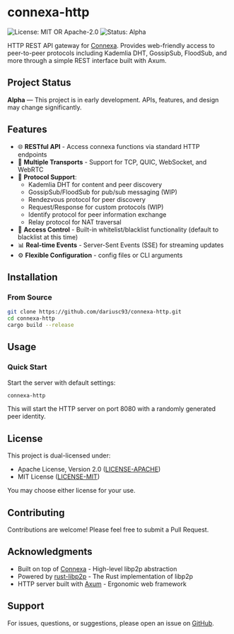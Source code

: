 # connexa-http

![License: MIT OR Apache-2.0](https://img.shields.io/badge/license-MIT%20OR%20Apache--2.0-blue)
![Status: Alpha](https://img.shields.io/badge/status-alpha-orange)

HTTP REST API gateway for [Connexa](https://github.com/dariusc93/connexa). Provides web-friendly access to peer-to-peer
protocols including Kademlia DHT, GossipSub, FloodSub, and more through a simple REST interface built with Axum.

## Project Status

**Alpha** — This project is in early development. APIs, features, and design may change significantly.

## Features

- 🌐 **RESTful API** - Access connexa functions via standard HTTP endpoints
- 🔌 **Multiple Transports** - Support for TCP, QUIC, WebSocket, and WebRTC
- 📡 **Protocol Support**:
    - Kademlia DHT for content and peer discovery
    - GossipSub/FloodSub for pub/sub messaging (WIP)
    - Rendezvous protocol for peer discovery
    - Request/Response for custom protocols (WIP)
    - Identify protocol for peer information exchange
    - Relay protocol for NAT traversal
- 🔐 **Access Control** - Built-in whitelist/blacklist functionality (default to blacklist at this time)
- 📊 **Real-time Events** - Server-Sent Events (SSE) for streaming updates
- ⚙️ **Flexible Configuration** - config files or CLI arguments

## Installation

### From Source

```bash
git clone https://github.com/dariusc93/connexa-http.git
cd connexa-http
cargo build --release
```

## Usage

### Quick Start

Start the server with default settings:

```bash
connexa-http
```

This will start the HTTP server on port 8080 with a randomly generated peer identity.

## License

This project is dual-licensed under:

- Apache License, Version 2.0 ([LICENSE-APACHE](LICENSE-APACHE))
- MIT License ([LICENSE-MIT](LICENSE-MIT))

You may choose either license for your use.

## Contributing

Contributions are welcome! Please feel free to submit a Pull Request.

## Acknowledgments

- Built on top of [Connexa](https://github.com/dariusc93/connexa) - High-level libp2p abstraction
- Powered by [rust-libp2p](https://github.com/libp2p/rust-libp2p) - The Rust implementation of libp2p
- HTTP server built with [Axum](https://github.com/tokio-rs/axum) - Ergonomic web framework

## Support

For issues, questions, or suggestions, please open an issue
on [GitHub](https://github.com/dariusc93/connexa-http/issues).
